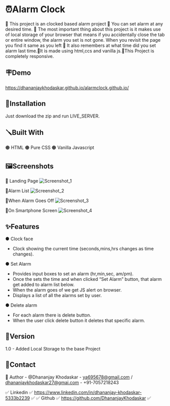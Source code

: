 
# ⏰Alarm Clock 

🔴 This project is an clocked based alarm project 🔴 You can set alarm at any desired time. 🔴 The most important thing about this project is it makes use of local storage of your browser that means if you accidentally close the tab or entire window, the alarm you set is not gone. When you revisit the page you find it same as you left 🔴 It also remembers at what time did you set alarm last time.🔴It is made using html,ccs and vanilla js.🔴This Project is completely responsive.


## 🪧Demo

https://dhananjaykhodaskar.github.io/alarmclock.github.io/


## 📐Installation
Just download the zip and run LIVE_SERVER.
## 🪛Built With
🟠 HTML 🟠 Pure CSS 🟠 Vanilla Javascript
## 🖼️Screenshots
🔴 Landing Page
![Screenshot_1](https://user-images.githubusercontent.com/125384723/218945979-e5b93b71-b410-4347-ac47-e305d5ddbf51.png)

🔴Alarm List
![Screenshot_2](https://user-images.githubusercontent.com/125384723/218946160-9b99d554-9409-42e9-a774-dfeb21c0833f.png)

🔴When Alarm Goes Off
![Screenshot_3](https://user-images.githubusercontent.com/125384723/218946340-ca35fad7-146c-48e2-bf84-f85501067961.png)

🔴On Smartphone Screen
![Screenshot_4](https://user-images.githubusercontent.com/125384723/218946958-b0a60c91-94cf-4c32-9ebc-325d9a874c94.png)



## ✨Features

● Clock face
 
  * Clock showing the current time (seconds,mins,hrs changes as time changes).

● Set Alarm
   * Provides input boxes to set an alarm (hr,min,sec, am/pm).
   * Once the sets the time and when clicked “Set Alarm” button, that alarm get added to alarm list below.
   * When the alarm goes of we get JS alert on browser.
   * Displays a list of all the alarms set by user.

● Delete alarm
* For each alarm there is delete button.
* When the user click delete button it deletes that specific alarm.


## 🚦Version
1.0 - Added Local Storage to the base Project
## 👦Contact
🔗 Author - @Dhananjay Khodaskar - ya695678@gmail.com / dhananjaykhodaskar27@gmai.com - +91-7057218243

✅ Linkedin ✅ https://www.linkedin.com/in/dhananjay-khodaskar-5333b2239 ✅
✅ Github   ✅ https://github.com/DhananjayKhodaskar            ✅
